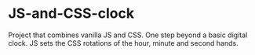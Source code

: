 # JS-and-CSS-clock
Project that combines vanilla JS and CSS.  One step beyond a basic digital clock.  JS sets the CSS rotations of the hour, minute and second hands.  
